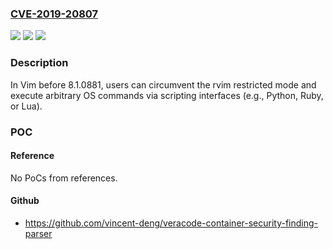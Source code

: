 ### [CVE-2019-20807](https://cve.mitre.org/cgi-bin/cvename.cgi?name=CVE-2019-20807)
![](https://img.shields.io/static/v1?label=Product&message=n%2Fa&color=blue)
![](https://img.shields.io/static/v1?label=Version&message=n%2Fa&color=blue)
![](https://img.shields.io/static/v1?label=Vulnerability&message=n%2Fa&color=brighgreen)

### Description

In Vim before 8.1.0881, users can circumvent the rvim restricted mode and execute arbitrary OS commands via scripting interfaces (e.g., Python, Ruby, or Lua).

### POC

#### Reference
No PoCs from references.

#### Github
- https://github.com/vincent-deng/veracode-container-security-finding-parser

